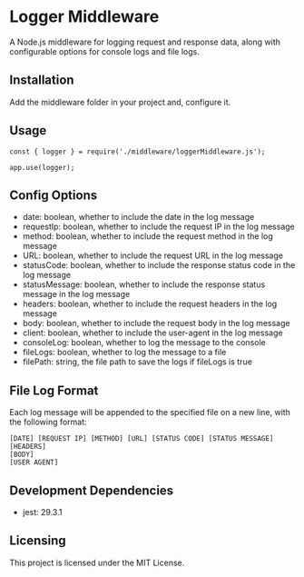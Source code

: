 # Logger Middleware
A Node.js middleware for logging request and response data, along with configurable options for console logs and file logs.

## Installation
Add the middleware folder in your project and, configure it.

## Usage
```
const { logger } = require('./middleware/loggerMiddleware.js');

app.use(logger);
```

## Config Options
- date: boolean, whether to include the date in the log message
- requestIp: boolean, whether to include the request IP in the log message
- method: boolean, whether to include the request method in the log message
- URL: boolean, whether to include the request URL in the log message
- statusCode: boolean, whether to include the response status code in the log message
- statusMessage: boolean, whether to include the response status message in the log message
- headers: boolean, whether to include the request headers in the log message
- body: boolean, whether to include the request body in the log message
- client: boolean, whether to include the user-agent in the log message
- consoleLog: boolean, whether to log the message to the console
- fileLogs: boolean, whether to log the message to a file
- filePath: string, the file path to save the logs if fileLogs is true

## File Log Format
Each log message will be appended to the specified file on a new line, with the following format:
```
[DATE] [REQUEST IP] [METHOD] [URL] [STATUS CODE] [STATUS MESSAGE]
[HEADERS]
[BODY]
[USER AGENT]
```

## Development Dependencies
- jest: 29.3.1

## Licensing
This project is licensed under the MIT License.

